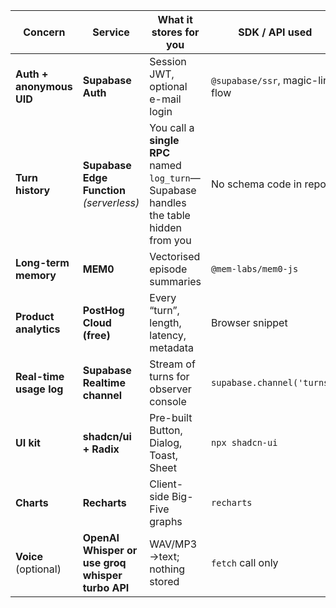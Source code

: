 | Concern                  | Service                                   | What it stores for you                                                                | SDK / API used                   |
| ------------------------ | ----------------------------------------- | ------------------------------------------------------------------------------------- | -------------------------------- |
| **Auth + anonymous UID** | **Supabase Auth**                         | Session JWT, optional e-mail login                                                    | `@supabase/ssr`, magic-link flow |
| **Turn history**         | **Supabase Edge Function** *(serverless)* | You call a **single RPC** named `log_turn`—Supabase handles the table hidden from you | No schema code in repo           |
| **Long-term memory**     | **MEM0**                                  | Vectorised episode summaries                                                          | `@mem-labs/mem0-js`              |
| **Product analytics**    | **PostHog Cloud (free)**                  | Every “turn”, length, latency, metadata                                               | Browser snippet                  |
| **Real-time usage log**  | **Supabase Realtime channel**             | Stream of turns for observer console                                                  | `supabase.channel('turns')`      |
| **UI kit**               | **shadcn/ui + Radix**                     | Pre-built Button, Dialog, Toast, Sheet                                                | `npx shadcn-ui`                  |
| **Charts**               | **Recharts**                              | Client-side Big-Five graphs                                                           | `recharts`                       |
| **Voice** (optional)     | **OpenAI Whisper or use groq whisper turbo API**                    | WAV/MP3->text; nothing stored                                                         | `fetch` call only                |
